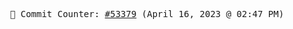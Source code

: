 <p align="center">
    <samp>
        📮 Commit Counter: <a href="https://github.com/Javascript-void0/Javascript-void0/commits/main">#53379</a> (April 16, 2023 @ 02:47 PM)
    </samp>
</p>